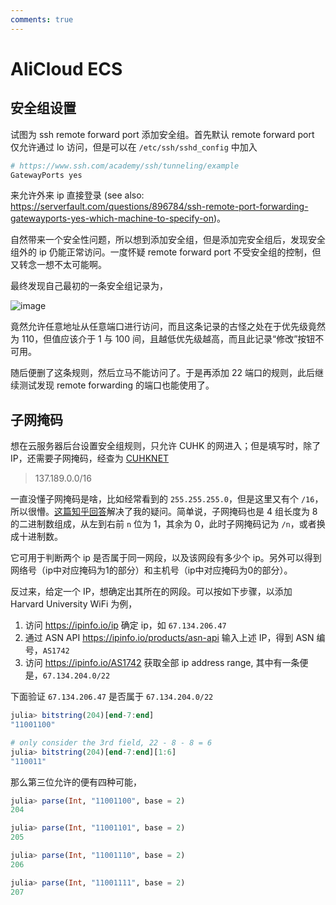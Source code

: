 ```yaml
---
comments: true
---
```


# AliCloud ECS

## 安全组设置

试图为 ssh remote forward port 添加安全组。首先默认 remote forward port 仅允许通过 lo 访问，但是可以在 `/etc/ssh/sshd_config` 中加入

```bash
# https://www.ssh.com/academy/ssh/tunneling/example
GatewayPorts yes
```

来允许外来 ip 直接登录 (see also: <https://serverfault.com/questions/896784/ssh-remote-port-forwarding-gatewayports-yes-which-machine-to-specify-on>)。

自然带来一个安全性问题，所以想到添加安全组，但是添加完安全组后，发现安全组外的 ip 仍能正常访问。一度怀疑 remote forward port 不受安全组的控制，但又转念一想不太可能啊。

最终发现自己最初的一条安全组记录为，

![image](https://user-images.githubusercontent.com/13688320/128313509-9ae6ae36-1c6c-4aeb-b311-ae2be54e7d6b.png)

竟然允许任意地址从任意端口进行访问，而且这条记录的古怪之处在于优先级竟然为 110，但值应该介于 1 与 100 间，且越低优先级越高，而且此记录“修改”按钮不可用。

随后便删了这条规则，然后立马不能访问了。于是再添加 22 端口的规则，此后继续测试发现 remote forwarding 的端口也能使用了。

## 子网掩码

想在云服务器后台设置安全组规则，只允许 CUHK 的网进入；但是填写时，除了 IP，还需要子网掩码，经查为 [CUHKNET](https://ipinfo.io/AS3661/137.189.0.0/16)

> 137.189.0.0/16

一直没懂子网掩码是啥，比如经常看到的 `255.255.255.0`，但是这里又有个 `/16`，所以很懵。[这篇知乎回答](https://www.zhihu.com/question/56895036)解决了我的疑问。简单说，子网掩码也是 4 组长度为 8 的二进制数组成，从左到右前 `n` 位为 1，其余为 0，此时子网掩码记为 `/n`，或者换成十进制数。

它可用于判断两个 ip 是否属于同一网段，以及该网段有多少个 ip。另外可以得到网络号（ip中对应掩码为1的部分）和主机号（ip中对应掩码为0的部分）。

反过来，给定一个 IP，想确定出其所在的网段。可以按如下步骤，以添加 Harvard University WiFi 为例，

1. 访问 <https://ipinfo.io/ip> 确定 ip，如 `67.134.206.47`
2. 通过 ASN API <https://ipinfo.io/products/asn-api> 输入上述 IP，得到 ASN 编号，`AS1742`
3. 访问 <https://ipinfo.io/AS1742> 获取全部 ip address range, 其中有一条便是，`67.134.204.0/22`

下面验证 `67.134.206.47` 是否属于 `67.134.204.0/22`

```julia
julia> bitstring(204)[end-7:end]
"11001100"

# only consider the 3rd field, 22 - 8 - 8 = 6
julia> bitstring(204)[end-7:end][1:6]
"110011"
```

那么第三位允许的便有四种可能，

```julia
julia> parse(Int, "11001100", base = 2)
204

julia> parse(Int, "11001101", base = 2)
205

julia> parse(Int, "11001110", base = 2)
206

julia> parse(Int, "11001111", base = 2)
207
```

